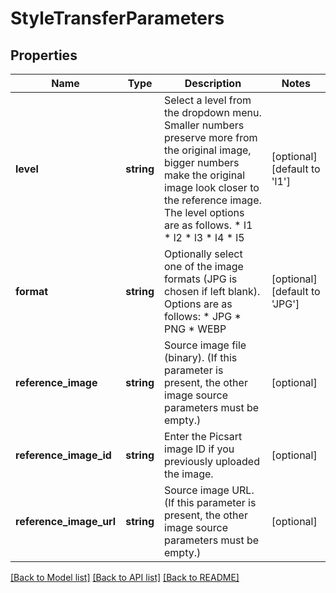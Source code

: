 # StyleTransferParameters

## Properties
Name | Type | Description | Notes
------------ | ------------- | ------------- | -------------
**level** | **string** | Select a level from the dropdown menu. Smaller numbers preserve more from the original image, bigger numbers make the original image look closer to the reference image. The level options are as follows.   * l1   * l2   * l3   * l4   * l5 | [optional] [default to 'l1']
**format** | **string** | Optionally select one of the image formats (JPG is chosen if left blank). Options are as follows:   * JPG   * PNG   * WEBP | [optional] [default to 'JPG']
**reference_image** | **string** | Source image file (binary). (If this parameter is present, the other image source parameters must be empty.) | [optional] 
**reference_image_id** | **string** | Enter the Picsart image ID if you previously uploaded the image. | [optional] 
**reference_image_url** | **string** | Source image URL. (If this parameter is present, the other image source parameters must be empty.) | [optional] 

[[Back to Model list]](../../README.md#documentation-for-models) [[Back to API list]](../../README.md#documentation-for-api-endpoints) [[Back to README]](../../README.md)

